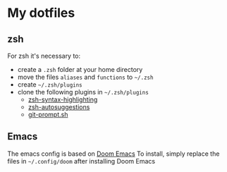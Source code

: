 # My dotfiles

## zsh
For zsh it's necessary to:
- create a `.zsh` folder at your home directory
- move the files `aliases` and `functions` to `~/.zsh`
- create `~/.zsh/plugins`
- clone the following plugins in  `~/.zsh/plugins`
	- [zsh-syntax-highlighting](https://github.com/zsh-users/zsh-syntax-highlighting)
	- [zsh-autosuggestions](https://github.com/zsh-users/zsh-autosuggestions)
	- [git-prompt.sh](https://github.com/git/git/blob/master/contrib/completion/git-prompt.sh)

## Emacs
The emacs config is based on [Doom Emacs](https://github.com/doomemacs/doomemacs)
To install, simply replace the files in `~/.config/doom` after installing Doom Emacs
